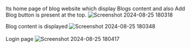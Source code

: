 Its home page of blog website which display Blogs content and also Add Blog button is present at the top.
![Screenshot 2024-08-25 180318](https://github.com/user-attachments/assets/2763a4ff-1299-4cbc-a310-2ea1d06e51e9)
<br>

Blog content is displayed 
![Screenshot 2024-08-25 180348](https://github.com/user-attachments/assets/a4b2a0ff-f45a-4c04-8134-8df5e2579360)
<br>
<br>
Login page
![Screenshot 2024-08-25 180417](https://github.com/user-attachments/assets/50df2a3e-d3d6-4840-8749-df7e3bc54104)
